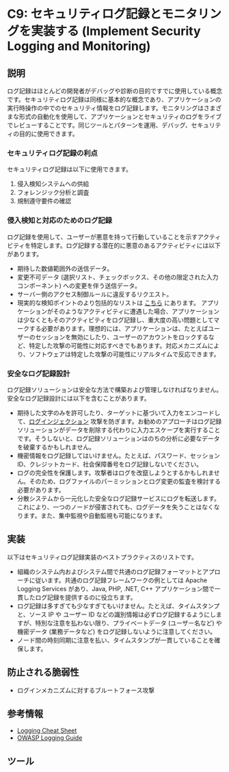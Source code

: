# C9: セキュリティログ記録とモニタリングを実装する (Implement Security Logging and Monitoring)

## 説明

ログ記録はほとんどの開発者がデバッグや診断の目的ですでに使用している概念です。セキュリティログ記録は同様に基本的な概念であり、アプリケーションの実行時操作の中でのセキュリティ情報をログ記録します。モニタリングはさまざまな形式の自動化を使用して、アプリケーションとセキュリティのログをライブでレビューすることです。同じツールとパターンを運用、デバッグ、セキュリティの目的に使用できます。

### セキュリティログ記録の利点

セキュリティログ記録は以下に使用できます。
1. 侵入検知システムへの供給
2. フォレンジック分析と調査
3. 規制遵守要件の確認

### 侵入検知と対応のためのログ記録

ログ記録を使用して、ユーザーが悪意を持って行動していることを示すアクティビティを特定します。ログ記録する潜在的に悪意のあるアクティビティには以下があります。
- 期待した数値範囲外の送信データ。
- 変更不可データ (選択リスト、チェックボックス、その他の限定された入力コンポーネント) への変更を伴う送信データ。
- サーバー側のアクセス制御ルールに違反するリクエスト。
- 現実的な検知ポイントのより包括的なリストは [こちら](https://cheatsheetseries.owasp.org/cheatsheets/Application_Logging_Vocabulary_Cheat_Sheet.html) にあります。
アプリケーションがそのようなアクティビティに遭遇した場合、アプリケーションは少なくともそのアクティビティをログ記録し、重大度の高い問題としてマークする必要があります。理想的には、アプリケーションは、たとえばユーザーのセッションを無効にしたり、ユーザーのアカウントをロックするなど、特定した攻撃の可能性に対応すべきでもあります。対応メカニズムにより、ソフトウェアは特定した攻撃の可能性にリアルタイムで反応できます。

### 安全なログ記録設計

ログ記録ソリューションは安全な方法で構築および管理しなければなりません。安全なログ記録設計には以下を含むことがあります。
- 期待した文字のみを許可したり、ターゲットに基づいて入力をエンコードして、[ログインジェクション](https://www.owasp.org/index.php/Log_Injection) 攻撃を防ぎます。お勧めのアプローチはログ記録ソリューションがデータを削除する代わりに入力エスケープを実行することです。そうしないと、ログ記録ソリューションはのちの分析に必要なデータを破棄するかもしれません。
- 機密情報をログ記録してはいけません。たとえば、パスワード、セッション ID、クレジットカード、社会保障番号をログ記録しないでください。
- ログの完全性を保護します。攻撃者はログを改竄しようとするかもしれません。そのため、ログファイルのパーミッションとログ変更の監査を検討する必要があります。
- 分散システムから一元化した安全なログ記録サービスにログを転送します。これにより、一つのノードが侵害されても、ログデータを失うことはなくなります。また、集中監視や自動監視も可能になります。

## 実装

以下はセキュリティログ記録実装のベストプラクティスのリストです。
- 組織のシステム内およびシステム間で共通のログ記録フォーマットとアプローチに従います。共通のログ記録フレームワークの例としては Apache Logging Services があり、Java, PHP, .NET, C++ アプリケーション間で一貫したログ記録を提供するのに役立ちます。
- ログ記録は多すぎても少なすぎてもいけません。たとえば、タイムスタンプと、ソース IP や ユーザー ID などの識別情報は必ずログ記録するようにしますが、特別な注意を払わない限り、プライベートデータ (ユーザー名など) や機密データ (業務データなど) をログ記録しないように注意してください。
- ノード間の時刻同期に注意を払い、タイムスタンプが一貫していることを確保します。

## 防止される脆弱性

- ログインメカニズムに対するブルートフォース攻撃

## 参考情報

- [Logging Cheat Sheet](https://cheatsheetseries.owasp.org/cheatsheets/Logging_Cheat_Sheet.html)
- [OWASP Logging Guide](https://owasp.org/www-pdf-archive/OWASP_Logging_Guide.pdf)

## ツール

